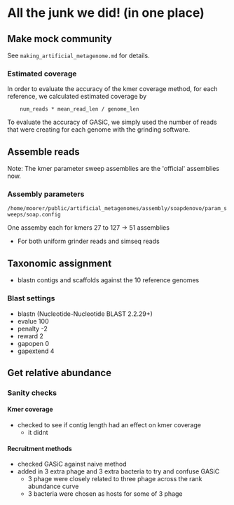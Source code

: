 # All the junk we did! (in one place) #

## Make mock community ##

See `making_artificial_metagenome.md` for details.

### Estimated coverage ###

In order to evaluate the accuracy of the kmer coverage method, for
each reference, we calculated estimated coverage by

        num_reads * mean_read_len / genome_len

To evaluate the accuracy of GASiC, we simply used the number of reads
that were creating for each genome with the grinding software.

## Assemble reads ##

Note: The kmer parameter sweep assemblies are the 'official'
assemblies now.

### Assembly parameters ###

`/home/moorer/public/artificial_metagenomes/assembly/soapdenovo/param_sweeps/soap.config`

One assemby each for kmers 27 to 127 -> 51 assemblies
- For both uniform grinder reads and simseq reads

## Taxonomic assignment ##

- blastn contigs and scaffolds against the 10 reference genomes

### Blast settings ###

- blastn (Nucleotide-Nucleotide BLAST 2.2.29+)
- evalue 100
- penalty -2
- reward 2
- gapopen 0
- gapextend 4

## Get relative abundance ##

### Sanity checks ###

#### Kmer coverage ####

- checked to see if contig length had an effect on kmer coverage
  - it didnt

#### Recruitment methods ####

- checked GASiC against naive method
- added in 3 extra phage and 3 extra bacteria to try and confuse GASiC
  - 3 phage were closely related to three phage across the rank
    abundance curve
  - 3 bacteria were chosen as hosts for some of 3 phage

